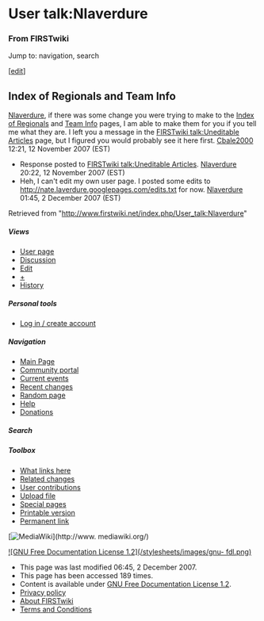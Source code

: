 # User talk:Nlaverdure

### From FIRSTwiki

Jump to: navigation, search

[[edit](/index.php?title=User_talk:Nlaverdure&action=edit&section=1 "Edit
section: Index of Regionals and Team Info" )]

##  Index of Regionals and Team Info

[Nlaverdure](/index.php/User:Nlaverdure "User:Nlaverdure" ), if there was some
change you were trying to make to the [Index of
Regionals](/index.php/Index_of_Regionals "Index of Regionals" ) and [Team
Info](/index.php/Team_Info "Team Info" ) pages, I am able to make them for you
if you tell me what they are. I left you a message in the [FIRSTwiki
talk:Uneditable Articles](/index.php/FIRSTwiki_talk:Uneditable_Articles
"FIRSTwiki talk:Uneditable Articles" ) page, but I figured you would probably
see it here first. [Cbale2000](/index.php/User:Cbale2000 "User:Cbale2000" )
12:21, 12 November 2007 (EST)

  * Response posted to [FIRSTwiki talk:Uneditable Articles](/index.php/FIRSTwiki_talk:Uneditable_Articles "FIRSTwiki talk:Uneditable Articles" ). [Nlaverdure](/index.php/User:Nlaverdure "User:Nlaverdure" ) 20:22, 12 November 2007 (EST) 
  * Heh, I can't edit my own user page. I posted some edits to <http://nate.laverdure.googlepages.com/edits.txt> for now. [Nlaverdure](/index.php/User:Nlaverdure "User:Nlaverdure" ) 01:45, 2 December 2007 (EST) 

Retrieved from "<http://www.firstwiki.net/index.php/User_talk:Nlaverdure>"

##### Views

  * [User page](/index.php/User:Nlaverdure)
  * [Discussion](/index.php/User_talk:Nlaverdure)
  * [Edit](/index.php?title=User_talk:Nlaverdure&action=edit)
  * [+](/index.php?title=User_talk:Nlaverdure&action=edit&section=new)
  * [History](/index.php?title=User_talk:Nlaverdure&action=history)

##### Personal tools

  * [Log in / create account](/index.php?title=Special:Userlogin&returnto=User_talk:Nlaverdure)

[](/index.php/Main_Page "Main Page" )

##### Navigation

  * [Main Page](/index.php/Main_Page)
  * [Community portal](/index.php/FIRSTwiki:Community_portal)
  * [Current events](/index.php/Current_events)
  * [Recent changes](/index.php/Special:Recentchanges)
  * [Random page](/index.php/Special:Random)
  * [Help](/index.php/Help:Contents)
  * [Donations](/index.php/FIRSTwiki:Site_support)

##### Search



##### Toolbox

  * [What links here](/index.php/Special:Whatlinkshere/User_talk:Nlaverdure)
  * [Related changes](/index.php/Special:Recentchangeslinked/User_talk:Nlaverdure)
  * [User contributions](/index.php/Special:Contributions/Nlaverdure)
  * [Upload file](/index.php/Special:Upload)
  * [Special pages](/index.php/Special:Specialpages)
  * [Printable version](/index.php?title=User_talk:Nlaverdure&printable=yes)
  * [Permanent link](/index.php?title=User_talk:Nlaverdure&oldid=64560)

[![MediaWiki](/skins/common/images/poweredby_mediawiki_88x31.png)](http://www.
mediawiki.org/)

[![GNU Free Documentation License 1.2](/stylesheets/images/gnu-
fdl.png)](http://www.gnu.org/copyleft/fdl.html)

  * This page was last modified 06:45, 2 December 2007.
  * This page has been accessed 189 times.
  * Content is available under [GNU Free Documentation License 1.2](http://www.gnu.org/copyleft/fdl.html "http://www.gnu.org/copyleft/fdl.html" ).
  * [Privacy policy](/index.php/FIRSTwiki:Privacy_policy "FIRSTwiki:Privacy policy" )
  * [About FIRSTwiki](/index.php/FIRSTwiki:About "FIRSTwiki:About" )
  * [Terms and Conditions](/index.php/FIRSTwiki:Terms_and_conditions "FIRSTwiki:Terms and conditions" )


